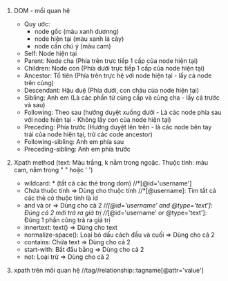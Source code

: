 1. DOM - mối quan hệ 
    - Quy ước: 
        + node gốc (màu xanh dươnng)
        + node hiện tại (màu xanh lá cây)
        + node cần chú ý (màu cam)
    - Self: Node hiện tại
    - Parent: Node cha (Phía trên trực tiếp 1 cấp của node hiện tại)
    - Children: Node con (Phía dưới trực tiếp 1 cấp của node hiện tại)
    - Ancestor: Tổ tiên (Phía trên trực hệ với node hiện tại - lấy cả node trên cùng)
    - Descendant: Hậu duệ (Phía dưới, con cháu của node hiện tại)
    - Sibling: Anh em (Là các phần tử cùng cấp và cùng cha - lấy cả trước và sau)
    - Following: Theo sau (hướng duyệt xuống dưới - Là các node phía sau với node hiện tại - Không lấy con của node hiện tại)
    - Preceding: Phía trước (Hướng duyệt lên trên - là các node bên tay trái của node hiện tại, trừ các code ancestor)
    - Following-sibling: Anh em phía sau
    - Preceding-sibling: Anh em phía trước

2. Xpath method (text: Màu trắng, k nằm trong ngoặc. Thuộc tính: màu cam, nằm trong " " hoặc ' ')
    - wildcard: * (tất cả các thẻ trong dom) 
        //*[@id='username']
    - Chứa thuộc tính => Dùng cho thuộc tính
        //*[@username]: Tìm tất cả các thẻ có thuộc tính là id
    - and và or => Dùng cho cả 2
        //*[@id='username' and @type='text']: Đúng cả 2 mới trả ra giá trị
        //*[@id='username' or @type='text']: Đúng 1 phần cũng trả ra giá trị
    - innertext: text() => Dùng cho text
    - normalize-space(): Loại bỏ dấu cách đầu và cuối => Dùng cho cả 2
    - contains: Chứa text => Dùng cho cả 2
    - start-with: Bắt đầu bằng => Dùng cho cả 2
    - not: Loại trừ => Dùng cho cả 2

3. xpath trên mối quan hệ 
    //tag//relationship::tagname[@attr='value']
    